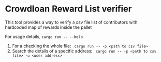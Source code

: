 # Crowdloan Reward List verifier

This tool provides a way to verify a csv file list of contributors with hardcoded map of rewards inside the pallet

For usage details, `cargo run -- --help`

1. For a checking the whole file: ` cargo run -- -p <path to csv file>`
2. Search the details of a specific address: ` cargo run -- -p <path to csv file> -u <user address>`